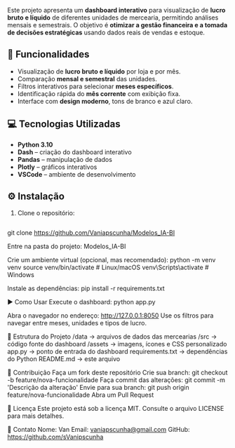 Este projeto apresenta um **dashboard interativo** para visualização de **lucro bruto e líquido** de diferentes unidades de mercearia, permitindo análises mensais e semestrais. 
O objetivo é **otimizar a gestão financeira e a tomada de decisões estratégicas** usando dados reais de vendas e estoque.

## 🚀 Funcionalidades
- Visualização de **lucro bruto e líquido** por loja e por mês.  
- Comparação **mensal e semestral** das unidades.  
- Filtros interativos para selecionar **meses específicos**.  
- Identificação rápida do **mês corrente** com exibição fixa.  
- Interface com **design moderno**, tons de branco e azul claro.  

## 💻 Tecnologias Utilizadas
- **Python 3.10**  
- **Dash** – criação do dashboard interativo  
- **Pandas** – manipulação de dados  
- **Plotly** – gráficos interativos  
- **VSCode** – ambiente de desenvolvimento  

## ⚙️ Instalação
1. Clone o repositório:
   ```bash
git clone https://github.com/Vaniapscunha/Modelos_IA-BI


Entre na pasta do projeto:
Modelos_IA-BI

Crie um ambiente virtual (opcional, mas recomendado):
python -m venv venv
source venv/bin/activate  # Linux/macOS
venv\Scripts\activate     # Windows

Instale as dependências:
pip install -r requirements.txt

▶️ Como Usar
Execute o dashboard:
python app.py

Abra o navegador no endereço:
http://127.0.0.1:8050
Use os filtros para navegar entre meses, unidades e tipos de lucro.

📁 Estrutura do Projeto
/data → arquivos de dados das mercearias
/src → código fonte do dashboard
/assets → imagens, ícones e CSS personalizado
app.py → ponto de entrada do dashboard
requirements.txt → dependências do Python
README.md → este arquivo

🤝 Contribuição
Faça um fork deste repositório
Crie sua branch: git checkout -b feature/nova-funcionalidade
Faça commit das alterações: git commit -m 'Descrição da alteração'
Envie para sua branch: git push origin feature/nova-funcionalidade
Abra um Pull Request

📝 Licença
Este projeto está sob a licença MIT.
Consulte o arquivo LICENSE para mais detalhes.

📌 Contato
Nome: Van
Email: vaniapscunha@gmail.com
GitHub: https://github.com/sVanipscunha
